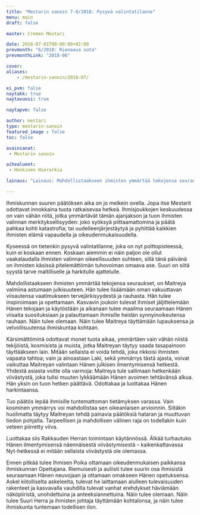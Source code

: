 ```yaml
---
title: "Mestarin sanoin 7-8/2018: Pysyvä valintatilanne"
menu: main
draft: false

master: Cremen Mestari

date: 2018-07-01T00:00:00+02:00
prevmonth: "6/2018: Rienaava sota"
prevmonthLink: "2018-06"

cover:
aliases:
    - /mestarin-sanoin/2018-07/

ei_pvm: false
naytakk: true
naytavuosi: true

naytapvm: false

author: mestari
type: mestarin-sanoin
featured_image : false
toc: false

avainsanat:
 - Mestarin sanoin

aihealueet:
 - Henkinen Hierarkia

lainaus: "Lainaus: Mahdollistaakseen ihmisten ymmärtää tekojensa seuraukset, on Maitreya valmiina astumaan julkisuuteen. Hän tulee lisäämään oman vakuuttavan viisautensa vaatimukseen tervejärkisyydestä ja rauhasta. Hän tulee inspiroimaan ja opettamaan."

---
```

<p>Ihmiskunnan suuren päätöksen aika on jo melkein ovella. Jopa itse Mestarit odottavat innokkaina tuota ratkaisevaa hetkeä. Ihmisjoukkojen keskuudessa on vain vähän niitä, jotka ymmärtävät tämän ajanjakson ja tuon ihmisten valinnan merkityksellisyyden: joko syöksyä piittaamattomina ja päätä pahkaa kohti katastrofia; tai uudelleenjärjestäytyä ja pyhittää kaikkien ihmisten elämä vapaudella ja oikeudenmukaisuudella.</p>
<p>Kyseessä on tietenkin pysyvä valintatilanne, joka on nyt polttopisteessä, kuin ei koskaan ennen. Koskaan aiemmin ei näin paljon ole ollut vaakalaudalla ihmisten valinnan oikeellisuuden suhteen, sillä tänä päivänä on ihmisten käsissä pitelemättömän tuhovoiman omaava ase. Suuri on siitä syystä tarve maltilliselle ja harkitulle ajattelulle.</p>
<p>Mahdollistaakseen ihmisten ymmärtää tekojensa seuraukset, on Maitreya valmiina astumaan julkisuuteen. Hän tulee lisäämään oman vakuuttavan viisautensa vaatimukseen tervejärkisyydestä ja rauhasta. Hän tulee inspiroimaan ja opettamaan. Kasvavin joukoin tulevat ihmiset jäljittelemään Hänen tekojaan ja käytöstään ja aikanaan tulee maailma seuraamaan Hänen viisaita suosituksiaan ja palauttamaan ihmisille heidän synnyinoikeutensa rauhaan. Näin tulee olemaan. Näin tulee Maitreya täyttämään lupauksensa ja velvollisuutensa ihmiskuntaa kohtaan.</p>
<p>Kärsimättöminä odottavat monet tuota aikaa, ymmärtäen vain vähän niistä tekijöistä, kosmisista ja muista, jotka Maitreyan täytyy saada tasapainoon täyttääkseen lain. Mitään sellaista ei voida tehdä, joka rikkoisi ihmisten vapaata tahtoa; vain ja ainoastaan Laki, sekä ymmärrys tästä ajasta, voivat vaikuttaa Maitreyan valintaan Hänen julkisen ilmentymisensä hetkestä. Yhdestä asiasta voitte olla varmoja: Maitreya tule sallimaan hetkenkään viivästystä, joka tulisi muuten lykkäämään Hänen avoimen tehtävänsä alkua. Hän yksin on tuon hetken päättävä. Odottakaa ja luottakaa Hänen harkintaansa.</p>
<p>Tuo päätös lepää ihmisille tuntemattoman tietämyksen varassa. Vain kosminen ymmärrys voi mahdollistaa sen oikeanlaisen arvioinnin. Siitäkin huolimatta täytyy Maitreyan tehdä painavia päätöksiä hataran ja muuttuvan tiedon pohjalta. Tarpeellisen ja mahdollisen välinen raja on todellakin kuin veteen piirretty viiva.</p>
<p>Luottakaa siis Rakkauden Herran toimintaan käytännössä. Älkää turhautuko Hänen ilmentymisensä näennäisestä viivästymisestä – kaikenkattavassa Nyt-hetkessä ei mitään sellaista viivästystä ole olemassa.</p>
<p>Ennen pitkää tulee Ihmisen Poika ottamaan oikeudenmukaisen paikkansa ihmiskunnan Opettajana. Riemuisesti ja auliisti tulee suurin osa ihmisistä seuraamaan Hänen neuvojaan ja ottamaan omakseen Hänen opetuksensa. Askel kiitolliselta askeleelta, tulevat he laittamaan alulleen tulevaisuuden rakenteet ja kasvavalla vauhdilla tulevat vanhat erehdykset häviämään näköpiiristä, unohdettuina ja anteeksiannettuina. Näin tulee olemaan. Näin tulee Suuri Herra ja ihmisten johtaja täyttämään kohtalonsa, ja näin tulee ihmiskunta tuntemaan todellisen ilon.</p>

